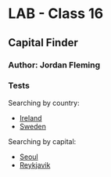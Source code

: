 # LAB - Class 16

## Capital Finder

### Author: Jordan Fleming

### Tests

Searching by country:

- [Ireland](https://capital-finder-jofleming.vercel.app/api/capital_finder?country=Ireland)
- [Sweden](https://capital-finder-jofleming.vercel.app/api/capital_finder?country=Sweden)

Searching by capital:

- [Seoul](https://capital-finder-jofleming.vercel.app/api/capital_finder?capital=Seoul)
- [Reykjavik](https://capital-finder-jofleming.vercel.app/api/capital_finder?capital=Reykjavik)
